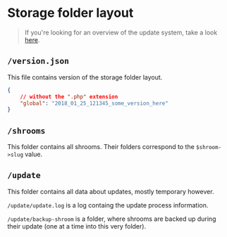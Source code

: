Storage folder layout
=====================

> If you're looking for an overview of the update system,
take a look [here](storage-updates.md).


## `/version.json`

This file contains version of the storage folder layout.

```json
{
    // without the ".php" extension
    "global": "2018_01_25_121345_some_version_here"
}
```


## `/shrooms`

This folder contains all shrooms. Their folders correspond to the
`$shroom->slug` value.


## `/update`

This folder contains all data about updates, mostly temporary however.

`/update/update.log` is a log containg the update process information.

`/update/backup-shroom` is a folder, where shrooms are backed up during
their update (one at a time into this very folder).